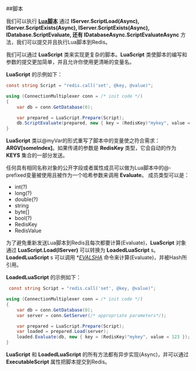 ##脚本

我们可以执行 **[Lua脚本](http://redis.io/commands/EVAL)** 通过 **IServer.ScriptLoad(Async), IServer.ScriptExists(Async), IServer.ScriptExists(Async), IDatabase.ScriptEvaluate, 还有 IDatabaseAsync.ScriptEvaluateAsync** 方法，我们可以提交并且执行Lua脚本到Redis。

我们可以通过 **LuaScript** 类来实现更复杂的脚本。**LuaScript** 类使脚本的编写和参数的提交更加简单，并且允许你使用更清晰的变量名。

**LuaScript** 的示例如下：

```csharp
const string Script = "redis.call('set', @key, @value)";

using (ConnectionMultiplexer conn = /* init code */)
{
    var db = conn.GetDatabase(0);

    var prepared = LuaScript.Prepare(Script);
    db.ScriptEvaluate(prepared, new { key = (RedisKey)"mykey", value = 123 });
}
```

**LuaScript** 类以@myVar的形式重写了脚本中的变量使之符合需求：**ARGV[someIndex]**。如果传递的参数是 **RedisKey** 类型，它会自动的作为 **KEYS** 集合的一部分发送。

任何具有相同名称对象的公开字段或者属性成员可以做为Lua脚本中的@-prefixed变量被使用且被作为一个哈希参数来调用 **Evaluate**。
成员类型可以是：

* int(?)
* long(?)
* double(?)
* string
* byte[]
* bool(?)
* RedisKey
* RedisValue

为了避免重新发送Lua脚本到Redis且每次都要计算(Evaluate)，**LuaScript** 对象通过 **LuaScript.Load(IServer)** 可以转换为 **LoadedLuaScript** s。**LoadedLuaScript** s 可以调用 **[EVALSHA](http://redis.io/commands/evalsha)* 命令来计算(Evaluate)，并被Hash所引用。

**LoadedLuaScript** 的示例如下：

```csharp
 const string Script = "redis.call('set', @key, @value)";

using (ConnectionMultiplexer conn = /* init code */)
{
    var db = conn.GetDatabase(0);
    var server = conn.GetServer(/* appropriate parameters*/);

    var prepared = LuaScript.Prepare(Script);
    var loaded = prepared.Load(server);
    loaded.Evaluate(db, new { key = (RedisKey)"mykey", value = 123 });
}
```

**LuaScript** 和 **LoadedLuaScript** 的所有方法都有异步实现(Async)，并可以通过 **ExecutableScript** 属性把脚本提交到Redis。

